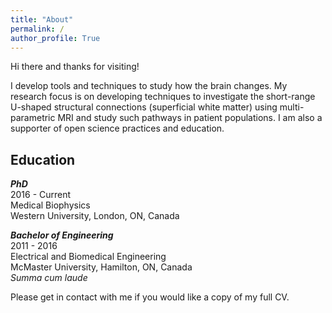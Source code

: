 ```yaml
---
title: "About"
permalink: /
author_profile: True
---
```


Hi there and thanks for visiting!

I develop tools and techniques to study how the brain changes. My research focus is on developing techniques to investigate the short-range U-shaped structural connections (superficial white matter) using multi-parametric MRI and study such pathways in patient populations. I am also a supporter of open science practices and education.

## Education
**_PhD_** <br/>
2016 - Current <br/>
Medical Biophysics <br/>
Western University, London, ON, Canada

**_Bachelor of Engineering_** <br/>
2011 - 2016 <br/>
Electrical and Biomedical Engineering <br/>
McMaster University, Hamilton, ON, Canada <br/>
_Summa cum laude_

Please get in contact with me if you would like a copy of my full CV.
